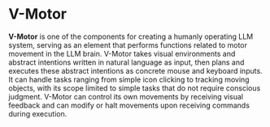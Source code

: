 # V-Motor

**V-Motor** is one of the components for creating a humanly operating LLM system, serving as an element that performs functions related to motor movement in the LLM brain. V-Motor takes visual environments and abstract intentions written in natural language as input, then plans and executes these abstract intentions as concrete mouse and keyboard inputs. It can handle tasks ranging from simple icon clicking to tracking moving objects, with its scope limited to simple tasks that do not require conscious judgment. V-Motor can control its own movements by receiving visual feedback and can modify or halt movements upon receiving commands during execution.
